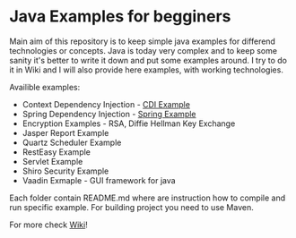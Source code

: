 Java Examples for begginers
=====================
Main aim of this repository is to keep simple java examples for differend technologies or concepts. Java is today very complex and to keep some sanity it's better to write it down and put some examples around. I try to do it in Wiki and I will also provide here examples, with working technologies. 

Availible examples:

 * Context Dependency Injection - [CDI Example](https://github.com/Pooky/java-examples/tree/master/cdi-example)
 * Spring Dependency Injection - [Spring Example](https://github.com/Pooky/dependency-injection-spring)
 * Encryption Examples - RSA, Diffie Hellman Key Exchange
 * Jasper Report Example
 * Quartz Scheduler Example
 * RestEasy Example
 * Servlet Example
 * Shiro Security Example
 * Vaadin Exmaple - GUI framework for java

Each folder contain README.md where are instruction how to compile and run specific example.
For building project you need to use Maven.

For more check [Wiki](https://github.com/Pooky/java-examples/wiki/)!


